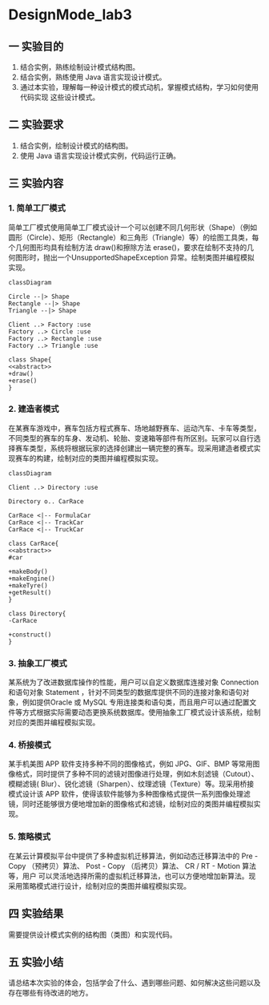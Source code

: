 # DesignMode_lab3
## 一 实验目的
1. 结合实例，熟练绘制设计模式结构图。
2. 结合实例，熟练使用 Java 语言实现设计模式。
3. 通过本实验，理解每一种设计模式的模式动机，掌握模式结构，学习如何使用代码实现
   这些设计模式。 
## 二 实验要求
1. 结合实例，绘制设计模式的结构图。
2. 使用 Java 语言实现设计模式实例，代码运行正确。 
## 三 实验内容
### 1. 简单工厂模式
   简单工厂模式使用简单工厂模式设计一个可以创建不同几何形状（Shape）（例如圆形（Circle）、矩形（Rectangle）和三角形（Triangle）等）的绘图工具类，每个几何图形均具有绘制方法 draw()和擦除方法 erase()，要求在绘制不支持的几何图形时，抛出一个UnsupportedShapeException 异常。绘制类图并编程模拟实现。
   ```mermaid
classDiagram

Circle --|> Shape
Rectangle --|> Shape
Triangle --|> Shape

Client ..> Factory :use
Factory ..> Circle :use
Factory ..> Rectangle :use
Factory ..> Triangle :use

class Shape{
<<abstract>>
+draw()
+erase()
}
   
   ```
### 2. 建造者模式
   在某赛车游戏中，赛车包括方程式赛车、场地越野赛车、运动汽车、卡车等类型，不同类型的赛车的车身、发动机、轮胎、变速箱等部件有所区别。玩家可以自行选择赛车类型，系统将根据玩家的选择创建出一辆完整的赛车。现采用建造者模式实现赛车的构建，绘制对应的类图并编程模拟实现。

```mermaid
classDiagram

Client ..> Directory :use

Directory o.. CarRace

CarRace <|-- FormulaCar
CarRace <|-- TrackCar
CarRace <|-- TruckCar

class CarRace{
<<abstract>>
#car

+makeBody()
+makeEngine()
+makeTyre()
+getResult()
}

class Directory{
-CarRace

+construct()
}
```



### 3. 抽象工厂模式
   某系统为了改进数据库操作的性能，用户可以自定义数据库连接对象 Connection 和语句对象 Statement ，针对不同类型的数据库提供不同的连接对象和语句对象，例如提供Oracle 或 MySQL 专用连接类和语句类，而且用户可以通过配置文件等方式根据实际需要动态更换系统数据库。使用抽象工厂模式设计该系统，绘制对应的类图并编程模拟实现。
### 4. 桥接模式
   某手机美图 APP 软件支持多种不同的图像格式，例如 JPG、GIF、BMP 等常用图像格式，同时提供了多种不同的滤镜对图像进行处理，例如木刻滤镜（Cutout）、模糊滤镜( Blur）、锐化滤镜（Sharpen）、纹理滤镜（Texture）等。现采用桥接模式设计该 APP 软件，使得该软件能够为多种图像格式提供一系列图像处理滤镜，同时还能够很方便地增加新的图像格式和滤镜，绘制对应的类图并编程模拟实现。
### 5. 策略模式
   在某云计算模拟平台中提供了多种虚拟机迁移算法，例如动态迁移算法中的 Pre - Copy （预拷贝）算法、 Post - Copy （后拷贝）算法、 CR / RT - Motion 算法等，用户
   可以灵活地选择所需的虚拟机迁移算法，也可以方便地增加新算法。现采用策略模式进行设计，绘制对应的类图并编程模拟实现。 
## 四 实验结果
   需要提供设计模式实例的结构图（类图）和实现代码。 
## 五 实验小结
   请总结本次实验的体会，包括学会了什么、遇到哪些问题、如何解决这些问题以及存在哪些有待改进的地方。
